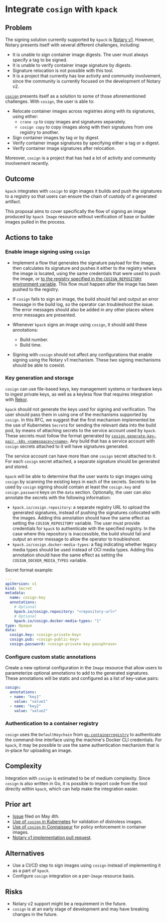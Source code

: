 # Integrate `cosign` with `kpack`

## Problem

The signing solution currently supported by `kpack` is
[Notary v1](https://github.com/theupdateframework/notary). However, Notary
presents itself with several different challenges, including:
- It is unable to sign container image digests. The user must always specify a
tag to be signed.
- It is unable to verify container image signature by digests.
- Signature relocation is not possible with this tool.
- It is a project that currently has low activity and community involvement,
  since the community is currently focused on the development of Notary v2.

[`cosign`](https://github.com/sigstore/cosign) presents itself as a solution to
some of those aforementioned challenges. With `cosign`, the user is able to:
- Relocate container images across registries along with its signatures, using
  either:
  - `crane cp` to copy images and signatures separately.
  - `cosign copy` to copy images along with their signatures from one registry
    to another.
- Sign container images by tag or by digest.
- Verify container image signatures by specifying either a tag or a digest.
- Verify container image signatures after relocation.

Moreover, `cosign` is a project that has had a lot of activity and community
involvement recently.

## Outcome

`kpack` integrates with `cosign` to sign images it builds and push the
signatures to a registry so that users can ensure the chain of custody of a
generated artifact.

This proposal aims to cover specifically the flow of signing an image produced
by `kpack Image` resource without verification of base or builder images pulled
in the process.

## Actions to take

### Enable image signing using `cosign`

- Implement a flow that generates the signature payload for the image, then
  calculates its signature and pushes it either to the registry where the image
  is located, using the same credentials that were used to push the image, or
  [to the registry specified in the `COSIGN_REPOSITORY` environment variable](#key-generation-and-storage).
  This flow must happen after the image has been pushed to the registry.

- If `cosign` fails to sign an image, the build should fail and output an error
  message in the build log, so the operator can troubleshoot the issue. The
  error messages should also be added in any other places where error messages
  are presented.

- Whenever `kpack` signs an image using `cosign`, it should add these
  annotations:
  - Build number.
  - Build time.

- Signing with `cosign` should not affect any configurations that enable signing
  using the Notary v1 mechanism. These two signing mechanisms should be able to
  coexist.

### Key generation and storage

`cosign` can use file-based keys, key management systems or hardware keys to
ingest private keys, as well as a keyless flow that requires integration with
[Rekor](https://github.com/sigstore/rekor).

`kpack` should not generate the keys used for signing and verification. The user
should pass them in using one of the mechanisms supported by `cosign`.
In this RFC, we suggest that the first mechanism implemented be the use of
Kubernetes `Secret`s for sending the relevant data into the build pod, by means
of attaching secrets to the service account used by `kpack`.
These secrets must follow the format generated by
[`cosign generate-key-pair -k8s <namespace>/<name>`](https://github.com/sigstore/cosign/pull/345).
Any build that has a service account with `cosign` secrets attached to it will
have signatures generated.

The service account can have more than one `cosign` secret attached to it. For
each `cosign` secret attached, a separate signature should be generated and
stored.

`kpack` will be able to determine that the user wants to sign images using
`cosign` by scanning the existing keys in each of the secrets. Secrets to be
used by `cosign` signing should contain at least the `cosign.key` and
`cosign.password` keys on the `data` section. Optionally, the user can also
annotate the secrets with the following information:
- `kpack.io/cosign.repository`: a separate registry URL to upload the generated
signatures, instead of pushing the signatures collocated with the images. Adding
this annotation should have the same effect as setting the `COSIGN_REPOSITORY`
variable. The user must provide credentials for `kpack` to authenticate with the
specified registry. In the case where this repository is inaccessible, the build
should fail and output an error message to allow the operator to troubleshoot.
- `kpack.io/cosign.docker-media-types`: a flag indicating whether legacy media
types should be used instead of OCI media types. Adding this annotation should
have the same effect as setting the `COSIGN_DOCKER_MEDIA_TYPES` variable.

Secret format example:
```yaml
---
apiVersion: v1
kind: Secret
metadata:
  name: cosign-key
  annotations:
    # Optional
    kpack.io/cosign.repository: "<repository-url>"
    # Optional
    kpack.io/cosign.docker-media-types: "1"
type: Opaque
data:
  cosign.key: <cosign-private-key>
  cosign.pub: <cosign-public-key>
  cosign.password: <cosign-private-key-passphrase>
```

### Configure custom static annotations

Create a new optional configuration in the `Image` resource that allow users to
parameterize optional annotations to add to the generated signatures. These
annotations will be static and configured as a list of key-value pairs:
```yaml
cosign:
  annotations:
  - name: "key1"
    value: "value1"
  - name: "key2"
    value: "value2"
```

### Authentication to a container registry

`cosign` uses the `DefaultKeychain` from
[`go-containerregistry`](https://github.com/google/go-containerregistry/blob/main/pkg/authn/README.md#tldr-for-consumers-of-this-package)
to authenticate the command-line interface using the machine's Docker CLI
credentials. For `kpack`, it may be possible to use the same authentication
mechanism that is in-place for uploading an image.

## Complexity

Integration with `cosign` is estimated to be of medium complexity. Since
`cosign` is also written in Go, it is possible to import code from the tool
directly within `kpack`, which can help make the integration easier.

## Prior art

- [Issue](https://github.com/pivotal/kpack/issues/684) filed on May 4th.
- [Use of `cosign` in Kubernetes](https://github.com/kubernetes/release/pull/2016)
  for validation of distroless images.
- [Use of `cosign` in Connaisseur](https://github.com/sse-secure-systems/connaisseur/pull/107)
  for policy enforcement in container images.
- [Notary v1 implementation pull request](https://github.com/pivotal/kpack/pull/541).

## Alternatives

- Use a CI/CD step to sign images using `cosign` instead of implementing it as
  a part of `kpack`.
- Configure `cosign` integration on a per-`Image` resource basis.

## Risks

- Notary v2 support might be a requirement in the future.
- `cosign` is at an early stage of development and may have breaking changes in
  the future.

